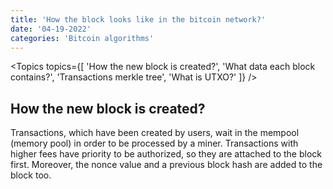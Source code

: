 ```yaml
---
title: 'How the block looks like in the bitcoin network?'
date: '04-19-2022'
categories: 'Bitcoin algorithms'
---
```


<Topics topics={[
    'How the new block is created?',
    'What data each block contains?',
    'Transactions merkle tree',
    'What is UTXO?'
]} />

## How the new block is created?

Transactions, which have been created by users, wait in the mempool (memory pool) in order to be processed by a miner. Transactions with higher fees have priority to be authorized, so they are attached to the block first. Moreover, the nonce value and a previous block hash are added to the block too.
